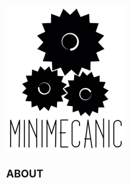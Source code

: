 ![logo MINIMECANIC](https://github.com/minimecanic/minimecanic.github.io/blob/master/MINIMECANIC-111417-0336-3109.png)


# ABOUT
